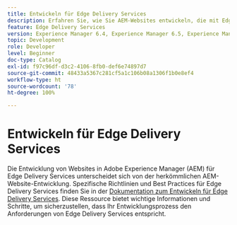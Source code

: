 ```yaml
---
title: Entwickeln für Edge Delivery Services
description: Erfahren Sie, wie Sie AEM-Websites entwickeln, die mit Edge Delivery Services bereitgestellt werden.
feature: Edge Delivery Services
version: Experience Manager 6.4, Experience Manager 6.5, Experience Manager as a Cloud Service
topic: Development
role: Developer
level: Beginner
doc-type: Catalog
exl-id: f97c96df-d3c2-4106-8fb0-def6e74897d7
source-git-commit: 48433a5367c281cf5a1c106b08a1306f1b0e8ef4
workflow-type: ht
source-wordcount: '78'
ht-degree: 100%

---
```


# Entwickeln für Edge Delivery Services

Die Entwicklung von Websites in Adobe Experience Manager (AEM) für Edge Delivery Services unterscheidet sich von der herkömmlichen AEM-Website-Entwicklung. Spezifische Richtlinien und Best Practices für Edge Delivery Services finden Sie in der [Dokumentation zum Entwickeln für Edge Delivery Services](../edge-delivery-services/developing/prerequisites.md). Diese Ressource bietet wichtige Informationen und Schritte, um sicherzustellen, dass Ihr Entwicklungsprozess den Anforderungen von Edge Delivery Services entspricht.
